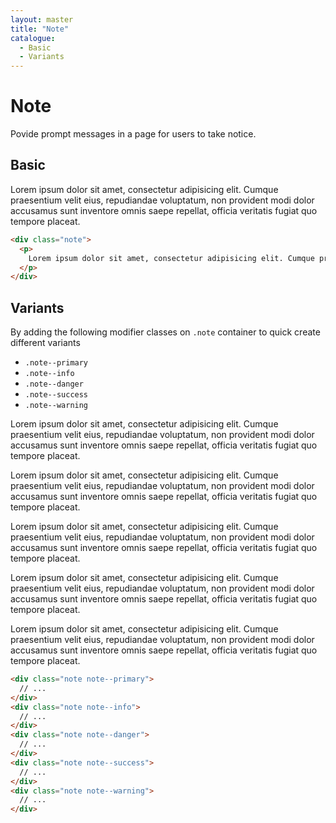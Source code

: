 ```yaml
---
layout: master
title: "Note"
catalogue:
  - Basic
  - Variants
---
```


# Note
Povide prompt messages in a page for users to take notice.

## Basic

<div class="note">
  <p>
    Lorem ipsum dolor sit amet, consectetur adipisicing elit. Cumque praesentium velit eius, repudiandae voluptatum, non provident modi dolor accusamus sunt inventore omnis saepe repellat, <a>officia</a> veritatis fugiat quo tempore placeat.
  </p>
</div>

```html
<div class="note">
  <p>
    Lorem ipsum dolor sit amet, consectetur adipisicing elit. Cumque praesentium velit eius, repudiandae voluptatum, non provident modi dolor accusamus sunt inventore omnis saepe repellat, <a>officia<a> veritatis fugiat quo tempore placeat.
  </p>
</div>
```

## Variants

By adding the following modifier classes on `.note` container to quick create different variants

- `.note--primary`
- `.note--info`
- `.note--danger`
- `.note--success`
- `.note--warning`

<div class="note note--primary">
  <p>
    Lorem ipsum dolor sit amet, consectetur adipisicing elit. Cumque praesentium velit eius, repudiandae voluptatum, non provident modi dolor accusamus sunt inventore omnis saepe repellat, <a>officia</a> veritatis fugiat quo tempore placeat.
  </p>
</div>
<div class="note note--info">
  <p>
    Lorem ipsum dolor sit amet, consectetur adipisicing elit. Cumque praesentium velit eius, repudiandae voluptatum, non provident modi dolor accusamus sunt inventore omnis saepe repellat, <a>officia</a> veritatis fugiat quo tempore placeat.
  </p>
</div>
<div class="note note--danger">
  <p>
    Lorem ipsum dolor sit amet, consectetur adipisicing elit. Cumque praesentium velit eius, repudiandae voluptatum, non provident modi dolor accusamus sunt inventore omnis saepe repellat, <a>officia</a> veritatis fugiat quo tempore placeat.
  </p>
</div>
<div class="note note--success">
  <p>
    Lorem ipsum dolor sit amet, consectetur adipisicing elit. Cumque praesentium velit eius, repudiandae voluptatum, non provident modi dolor accusamus sunt inventore omnis saepe repellat, <a>officia</a> veritatis fugiat quo tempore placeat.
  </p>
</div>
<div class="note note--warning">
  <p>
    Lorem ipsum dolor sit amet, consectetur adipisicing elit. Cumque praesentium velit eius, repudiandae voluptatum, non provident modi dolor accusamus sunt inventore omnis saepe repellat, <a>officia</a> veritatis fugiat quo tempore placeat.
  </p>
</div>

```html
<div class="note note--primary">
  // ...
</div>
<div class="note note--info">
  // ...
</div>
<div class="note note--danger">
  // ...
</div>
<div class="note note--success">
  // ...
</div>
<div class="note note--warning">
  // ...
</div>
```
